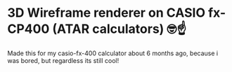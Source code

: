 # 3D Wireframe renderer on CASIO fx-CP400 (ATAR calculators) 🤓☝️
Made this for my casio-fx-400 calculator about 6 months ago, because i was bored, but regardless its still cool!
